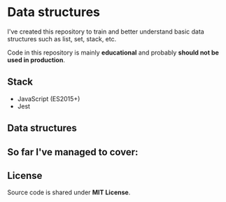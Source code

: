 # Data structures
I've created this repository to train and better understand basic data structures such as list, set, stack, etc. 

Code in this repository is mainly **educational** and probably **should not be used in production**.

## Stack
- JavaScript (ES2015+)
- Jest

## Data structures
So far I've managed to cover:
-

## License
Source code is shared under **MIT License**.